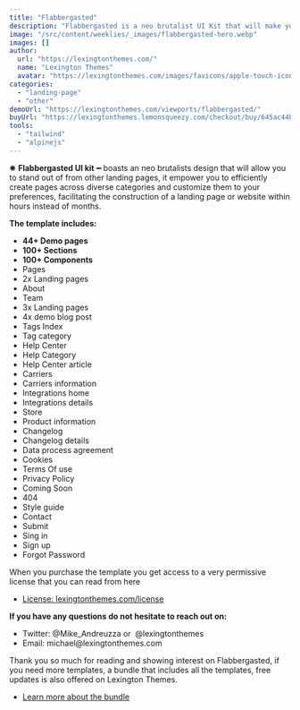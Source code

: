 ```yaml
---
title: "Flabbergasted"
description: "Flabbergasted is a neo brutalist UI Kit that will make you look cool on every screen."
image: "/src/content/weeklies/_images/flabbergasted-hero.webp"
images: []
author:
  url: "https://lexingtonthemes.com/"
  name: "Lexington Themes"
  avatar: "https://lexingtonthemes.com/images/favicons/apple-touch-icon.png"
categories:
  - "landing-page"
  - "other"
demoUrl: "https://lexingtonthemes.com/viewports/flabbergasted/"
buyUrl: "https://lexingtonthemes.lemonsqueezy.com/checkout/buy/645ac44b-ee66-4368-bb58-be869569fb88"
tools:
  - "tailwind"
  - "alpinejs"
---
```


<p>✺&nbsp;<strong>Flabbergasted UI kit</strong>&nbsp;━&nbsp;boasts an neo brutalists design that will allow you to stand out of from other landing pages, it empower you to efficiently create pages across diverse categories and customize them to your preferences, facilitating the construction of a landing page or website within hours instead of months.</p>
<p><strong>The template includes:</strong></p>
<ul>
  <li><strong>44+ Demo pages</strong></li>
  <li><strong>100+ Sections</strong></li>
  <li><strong>100+ Components</strong></li>
  <li>Pages</li>
<li>2x Landing pages</li>
<li>About</li>
<li>Team</li>
<li>3x Landing pages</li>
<li>4x demo blog post</li>
<li>Tags Index</li>
<li>Tag category</li>
<li>Help Center</li>
<li>Help Category</li>
<li>Help Center article</li>
<li>Carriers</li>
<li>Carriers information</li>
<li>Integrations home</li>
<li>Integrations details</li>
<li>Store</li>
<li>Product information</li>
<li>Changelog</li>
<li>Changelog details</li>
<li>Data process agreement</li>
<li>Cookies</li>
<li>Terms Of use</li>
<li>Privacy Policy</li>
<li>Coming Soon</li>
<li>404</li>
<li>Style guide</li>
<li>Contact</li>
<li>Submit</li>
<li>Sing in</li>
<li>Sign up</li>
<li>Forgot Password</li>
</ul>
<p>When you purchase the template you get access to a very permissive license that you can read from here</p>
<ul>
   <li><a href="https://lexingtonthemes.com/license/" rel="noopener noreferrer" target="_blank">License: lexingtonthemes.com/license</a></li>
</ul>
<p><strong>If you have any questions do not hesitate to reach out on:</strong></p>
<ul>
   <li>Twitter: @Mike_Andreuzza or&nbsp; @lexingtonthemes</li>
   <li>Email: michael@lexingtonthemes.com</li>
</ul>
<p>Thank you so much for reading and showing interest on Flabbergasted, if you need more templates, a bundle that includes all the templates, free updates is also offered on Lexington Themes.&nbsp;</p>
<ul>
   <li><a href="https://lexingtonthemes.com/pricing/" rel="noopener noreferrer" target="_blank" >Learn more about the bundle</a></li>
</ul>
